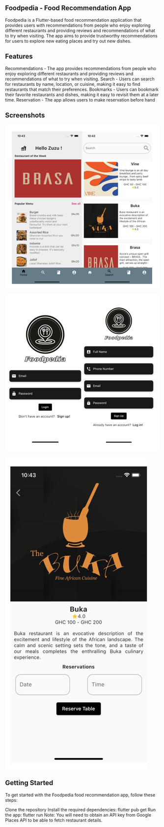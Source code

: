 ## Foodpedia - Food Recommendation App
Foodpedia is a Flutter-based food recommendation application that provides users with recommendations from people who enjoy exploring different restaurants and providing reviews and recommendations of what to try when visiting. The app aims to provide trustworthy recommendations for users to explore new eating places and try out new dishes.

## Features
Recommendations - The app provides recommendations from people who enjoy exploring different restaurants and providing reviews and recommendations of what to try when visiting.
Search - Users can search for restaurants by name, location, or cuisine, making it easy to find restaurants that match their preferences.
Bookmarks - Users can bookmark their favorite restaurants and dishes, making it easy to revisit them at a later time.
Reservation - The app allows users to make reservation before hand

## Screenshots
![Screenshot1](./assets/img/f1.png)

![Screenshot2](./assets/img/f2.png)

![Screenshot3](./assets/img/f3.png)


## Getting Started
To get started with the Foodpedia food recommendation app, follow these steps:

Clone the repository
Install the required dependencies: flutter pub get
Run the app: flutter run
Note: You will need to obtain an API key from Google Places API to be able to fetch restaurant details.
